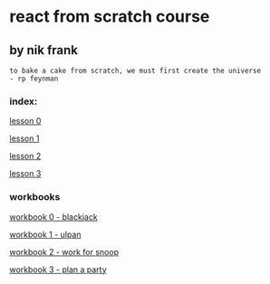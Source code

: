 # react from scratch course
## by nik frank


```
to bake a cake from scratch, we must first create the universe
- rp feynman
```


### index:

[lesson 0](./lessons/0.md)

[lesson 1](./lessons/1.md)

[lesson 2](./lessons/2.md)

[lesson 3](./lessons/3.md)

### workbooks

[workbook 0 - blackjack](https://github.com/nikfrank/react-course-workbook-0)

[workbook 1 - ulpan](https://github.com/nikfrank/react-course-workbook-1)

[workbook 2 - work for snoop](https://github.com/nikfrank/react-course-workbook-2)

[workbook 3 - plan a party](https://github.com/nikfrank/react-course-workbook-3)
